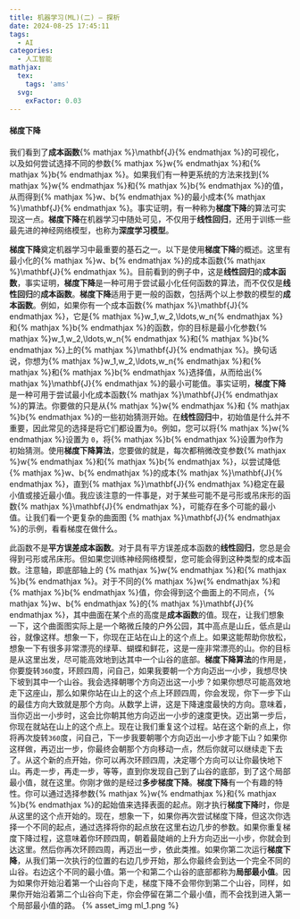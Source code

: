 ```yaml
---
title: 机器学习(ML)(二) — 探析
date: 2024-08-25 17:45:11
tags:
  - AI
categories:
  - 人工智能
mathjax:
  tex:
    tags: 'ams'
  svg:
    exFactor: 0.03
---
```


#### 梯度下降

我们看到了**成本函数**{% mathjax %}\mathbf{J}{% endmathjax %}的可视化，以及如何尝试选择不同的参数{% mathjax %}w{% endmathjax %}和{% mathjax %}b{% endmathjax %}。如果我们有一种更系统的方法来找到{% mathjax %}w{% endmathjax %}和{% mathjax %}b{% endmathjax %}的值，从而得到{% mathjax %}w、b{% endmathjax %}的最小成本{% mathjax %}\mathbf{J}{% endmathjax %}。事实证明，有一种称为**梯度下降**的算法可实现这一点。**梯度下降**在机器学习中随处可见，不仅用于**线性回归**，还用于训练一些最先进的神经网络模型，也称为**深度学习模型**。
<!-- more -->

**梯度下降**奠定机器学习中最重要的基石之一。以下是使用**梯度下降**的概述。这里有最小化的{% mathjax %}w、b{% endmathjax %}的成本函数{% mathjax %}\mathbf{J}{% endmathjax %}。目前看到的例子中，这是**线性回归**的**成本函数**，事实证明，**梯度下降**是一种可用于尝试最小化任何函数的算法，而不仅仅是**线性回归**的**成本函数**。**梯度下降**适用于更一般的函数，包括两个以上参数的模型的**成本函数**。例如，如果你有一个成本函数{% mathjax %}\mathbf{J}{% endmathjax %}，它是{% mathjax %}w_1,w_2,\ldots,w_n{% endmathjax %}和{% mathjax %}b{% endmathjax %}的函数，你的目标是最小化参数{% mathjax %}w_1,w_2,\ldots,w_n{% endmathjax %}和{% mathjax %}b{% endmathjax %}上的{% mathjax %}\mathbf{J}{% endmathjax %}。换句话说，你想为{% mathjax %}w_1,w_2,\ldots,w_n{% endmathjax %}和{% mathjax %}和{% mathjax %}b{% endmathjax %}选择值，从而给出{% mathjax %}\mathbf{J}{% endmathjax %}的最小可能值。事实证明，**梯度下降**是一种可用于尝试最小化成本函数{% mathjax %}\mathbf{J}{% endmathjax %}的算法。你要做的只是从{% mathjax %}w{% endmathjax %}和 {% mathjax %}b{% endmathjax %}的一些初始猜测开始。在**线性回归**中，初始值是什么并不重要，因此常见的选择是将它们都设置为`0`。例如，您可以将{% mathjax %}w{% endmathjax %}设置为 `0`，将{% mathjax %}b{% endmathjax %}设置为`0`作为初始猜测。使用**梯度下降算法**，您要做的就是，每次都稍微改变参数{% mathjax %}w{% endmathjax %}和{% mathjax %}b{% endmathjax %}，以尝试降低{% mathjax %}w、b{% endmathjax %}的成本{% mathjax %}\mathbf{J}{% endmathjax %}，直到{% mathjax %}\mathbf{J}{% endmathjax %}稳定在最小值或接近最小值。我应该注意的一件事是，对于某些可能不是弓形或吊床形的函数{% mathjax %}\mathbf{J}{% endmathjax %}，可能存在多个可能的最小值。让我们看一个更复杂的曲面图 {% mathjax %}\mathbf{J}{% endmathjax %}的示例，看看梯度在做什么。

此函数不是**平方误差成本函数**。对于具有平方误差成本函数的**线性回归**，您总是会得到弓形或吊床形。但如果您训练神经网络模型，您可能会得到这种类型的成本函数。注意轴，即底部轴上的 {% mathjax %}w{% endmathjax %}和{% mathjax %}b{% endmathjax %}。对于不同的{% mathjax %}w{% endmathjax %}和{% mathjax %}b{% endmathjax %}值，你会得到这个曲面上的不同点，{% mathjax %}w、b{% endmathjax %}的{% mathjax %}\mathbf{J}{% endmathjax %}，其中曲面在某个点的高度是**成本函数**的值。现在，让我们想象一下，这个曲面图实际上是一个略微丘陵的户外公园，其中高点是山丘，低点是山谷，就像这样。想象一下，你现在正站在山上的这个点上。如果这能帮助你放松，想象一下有很多非常漂亮的绿草、蝴蝶和鲜花，这是一座非常漂亮的山。你的目标是从这里出发，尽可能高效地到达其中一个山谷的底部。**梯度下降算法**的作用是，你要旋转`360`度，环顾四周，问自己，如果我要朝一个方向迈出一小步，我想尽快下坡到其中一个山谷。我会选择朝哪个方向迈出这一小步？如果你想尽可能高效地走下这座山，那么如果你站在山上的这个点上环顾四周，你会发现，你下一步下山的最佳方向大致就是那个方向。从数学上讲，这是下降速度最快的方向。意味着，当你迈出一小步时，这会比你朝其他方向迈出一小步的速度更快。迈出第一步后，你现在就站在山上的这个点上。现在让我们重复这个过程。站在这个新的点上，你将再次旋转`360`度，问自己，下一步我要朝哪个方向迈出一小步才能下山？如果你这样做，再迈出一步，你最终会朝那个方向移动一点，然后你就可以继续走下去了。从这个新的点开始，你可以再次环顾四周，决定哪个方向可以让你最快地下山。再走一步，再走一步，等等，直到你发现自己到了山谷的底部，到了这个局部最小值，就在这里。你刚才做的是经过**多步梯度下降**。**梯度下降**有一个有趣的特性。你可以通过选择参数{% mathjax %}w{% endmathjax %}和{% mathjax %}b{% endmathjax %}的起始值来选择表面的起点。刚才执行**梯度下降**时，你是从这里的这个点开始的。现在，想象一下，如果你再次尝试梯度下降，但这次你选择一个不同的起点，通过选择将你的起点放在这里右边几步的参数。如果你重复梯度下降过程，这意味着你环顾四周，朝着最陡峭的上升方向迈出一小步，你就会到达这里。然后你再次环顾四周，再迈出一步，依此类推。如果你第二次运行**梯度下降**，从我们第一次执行的位置的右​​边几步开始，那么你最终会到达一个完全不同的山谷。右边这个不同的最小值。第一个和第二个山谷的底部都称为**局部最小值**。因为如果你开始沿着第一个山谷向下走，梯度下降不会带你到第二个山谷，同样，如果你开始沿着第二个山谷向下走，你会停留在第二个最小值，而不会找到进入第一个局部最小值的路。
{% asset_img ml_1.png %}

